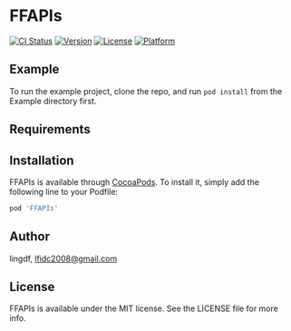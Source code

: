 # FFAPIs

[![CI Status](http://img.shields.io/travis/lingdf/FFAPIs.svg?style=flat)](https://travis-ci.org/lingdf/FFAPIs)
[![Version](https://img.shields.io/cocoapods/v/FFAPIs.svg?style=flat)](http://cocoapods.org/pods/FFAPIs)
[![License](https://img.shields.io/cocoapods/l/FFAPIs.svg?style=flat)](http://cocoapods.org/pods/FFAPIs)
[![Platform](https://img.shields.io/cocoapods/p/FFAPIs.svg?style=flat)](http://cocoapods.org/pods/FFAPIs)

## Example

To run the example project, clone the repo, and run `pod install` from the Example directory first.

## Requirements

## Installation

FFAPIs is available through [CocoaPods](http://cocoapods.org). To install
it, simply add the following line to your Podfile:

```ruby
pod 'FFAPIs'
```

## Author

lingdf, lfidc2008@gmail.com

## License

FFAPIs is available under the MIT license. See the LICENSE file for more info.
